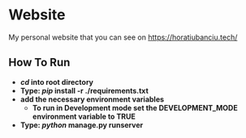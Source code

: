 # Website
My personal website that you can see on https://horatiubanciu.tech/

## How To Run
  - **_cd_ into root directory**
  - **Type: _pip_ install -r ./requirements.txt**
  - **add the necessary environment variables**
    - **To run in Development mode set the DEVELOPMENT_MODE environment variable to TRUE**
  - **Type: _python_ manage.py runserver**
  
